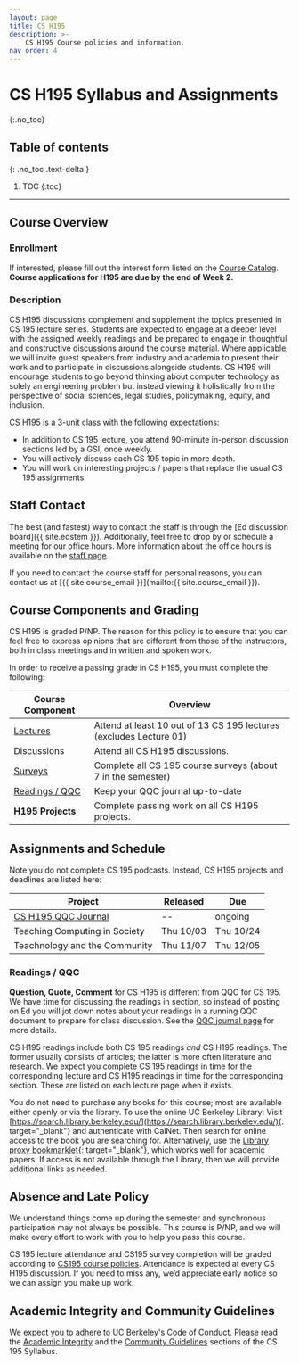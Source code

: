 ```yaml
---
layout: page
title: CS H195
description: >-
    CS H195 Course policies and information.
nav_order: 4
---
```


# CS H195 Syllabus and Assignments
{:.no_toc}

## Table of contents
{: .no_toc .text-delta }

1. TOC
{:toc}

---

## Course Overview

### Enrollment

If interested, please fill out the interest form listed on the
[Course Catalog](https://classes.berkeley.edu/content/2024-fall-compsci-h195-001-lec-001).
**Course applications for H195 are due by the end of Week 2.**

### Description

CS H195 discussions complement and supplement the topics presented in CS 195
lecture series. Students are expected to engage at a deeper level with the
assigned weekly readings and be prepared to engage in thoughtful and
constructive discussions around the course material. Where applicable, we will
invite guest speakers from industry and academia to present their work and to
participate in discussions alongside students. CS H195 will encourage students
to go beyond thinking about computer technology as solely an engineering
problem but instead viewing it holistically from the perspective of social
sciences, legal studies, policymaking, equity, and inclusion.

CS H195 is a 3-unit class with the following expectations:
* In addition to CS 195 lecture, you attend 90-minute in-person discussion sections led by a GSI, once weekly.
* You will actively discuss each CS 195 topic in more depth.
* You will work on interesting projects / papers that replace the usual CS 195 assignments.

## Staff Contact
The best (and fastest) way to contact the staff is through the
[Ed discussion board]({{ site.edstem }}). Additionally, feel
free to drop by or schedule a meeting for our office hours. More information
about the office hours is available on the [staff page]({{site.baseurl}}/staff).

If you need to contact the course staff for personal reasons, you can contact us at [{{ site.course_email }}](mailto:{{ site.course_email }}).

## Course Components and Grading

CS H195 is graded P/NP. The reason for this policy is to ensure that you can feel free to express opinions that are different from those of the instructors, both in class meetings and in written and spoken work.

In order to receive a passing grade in CS H195, you must complete the following:

| Course Component | Overview |
| --- | --- |
| [Lectures]({{site.baseurl}}/syllabus#lectures)     | Attend at least 10 out of 13 CS 195 lectures (excludes Lecture 01) | 
| Discussions | Attend all CS H195 discussions. |
| [Surveys]({{site.baseurl}}/syllabus#surveys) | Complete all CS 195 course surveys (about 7 in the semester) |
| [Readings / QQC](#readings--qqc)| Keep your QQC journal up-to-date |
| **H195 Projects** | Complete passing work on all CS H195 projects. |

## Assignments and Schedule
Note you do not complete CS 195 podcasts. Instead, CS H195 projects and deadlines are listed here:

| Project | Released | Due |
| ------- | -------- | --- |
| [CS H195 QQC Journal]({{site.baseurl}}/qqc-journal) | -- | ongoing |
| Teaching Computing in Society | Thu 10/03 | Thu 10/24 |
| Teachnology and the Community | Thu 11/07 | Thu 12/05 |

### Readings / QQC 

**Question, Quote, Comment** for CS H195 is different from QQC for CS 195. We have time for discussing the readings in section, so instead of posting on Ed you will jot down notes about your readings in a running QQC document to prepare for class discussion. See the [QQC journal page]({{site.baseurl}}/qqc-journal) for more details.

CS H195 readings include both CS 195 readings *and* CS H195 readings. The former usually consists of articles; the latter is more often literature and research.
We expect you complete CS 195 readings in time for the corresponding lecture and CS H195 readings in time for the corresponding section. These are listed on each lecture page when it exists.

You do not need to purchase any books for this course; most are available either openly or via the library. To use the online UC Berkeley Library: Visit [https://search.library.berkeley.edu/](https://search.library.berkeley.edu/){: target="\_blank"} and authenticate with CalNet. Then search for online access to the book you are searching for. Alternatively, use the [Library proxy bookmarklet](https://guides.lib.berkeley.edu/ezproxy/browser-bookmarklet){: target="\_blank"}, which works well for academic papers. If access is not available through the Library, then we will provide additional links as needed.

## Absence and Late Policy

We understand things come up during the semester and synchronous participation may not always be possible. This course is P/NP, and we will make every effort to work with you to help you pass this course.

CS 195 lecture attendance and CS195 survey completion will be graded according to [CS195 course policies]({{site.baseurl}}/syllabus). Attendance is expected at every CS H195 discussion. If you need to miss any, we’d appreciate early notice so we can assign you make up work.

## Academic Integrity and Community Guidelines

We expect you to adhere to UC Berkeley's Code of Conduct. Please read the [Academic Integrity]({{site.baseurl}}/syllabus/#academic-integrity) and the [Community Guidelines]({{site.baseurl}}/syllabus/#community-guidelines) sections of the CS 195 Syllabus.
